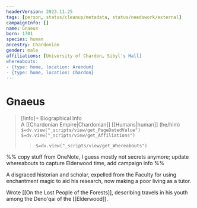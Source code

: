 ```yaml
---
headerVersion: 2023.11.25
tags: [person, status/cleanup/metadata, status/needswork/external]
campaignInfo: []
name: Gnaeus
born: 1701
species: human
ancestry: Chardonian
gender: male
affiliations: [University of Chardon, Sibyl's Hall]
whereabouts:
- {type: home, location: Arendum}
- {type: home, location: Chardon}
---
```

# Gnaeus
>[!info]+ Biographical Info  
> A [[Chardonian Empire|Chardonian]] [[Humans|human]] (he/him)  
> `$=dv.view("_scripts/view/get_PageDatedValue")`  
> `$=dv.view("_scripts/view/get_Affiliations")`  
>> `$=dv.view("_scripts/view/get_Whereabouts")`

%% copy stuff from OneNote, I guess mostly not secrets anymore; update whereabouts to capture Elderwood time, add campaign info %%

A disgraced historian and scholar, expelled from the Faculty for using enchantment magic to aid his research, now making a poor living as a tutor. 

Wrote [[On the Lost People of the Forests]], describing travels in his youth among the Deno'qai of the [[Elderwood]]. 